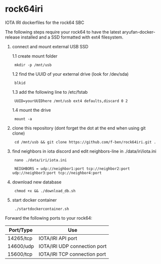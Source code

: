 # rock64iri
IOTA IRI dockerfiles for the rock64 SBC

The following steps require your rock64 to have the latest aryufan-docker-release installed and a SSD formatted with ext4 filesystem.

1. connect and mount external USB SSD

	1.1 create mount folder
	
		mkdir -p /mnt/usb
	
	1.2 find the UUID of your external drive (look for /dev/sda)
	
		blkid
	
	1.3 add the following line to /etc/fstab
	
		UUID=yourUUIDhere /mnt/usb ext4 defaults,discard 0 2
	
	1.4 mount the drive

		mount -a

2. clone this repository (dont forget the dot at the end when using git clone)

		cd /mnt/usb && git clone https://github.com/f-ben/rock64iri.git .
	
3. find neighbors in iota discord and edit neighbors-line in ./data/iri/iota.ini

		nano ./data/iri/iota.ini

		NEIGHBORS = udp://neighbor1:port tcp://neighbor2:port udp://neighbor3:port tcp://neighbor4:port
	
4. download new database

		chmod +x && ./download_db.sh

5. start docker container

		./startdockercontainer.sh

Forward the following ports to your rock64:

Port/Type | Use 
--- | ---
14265/tcp | IOTA/IRI API port
14600/udp | IOTA/IRI UDP connection port
15600/tcp | IOTA/IRI TCP connection port
